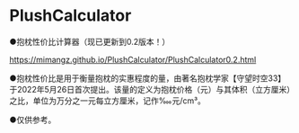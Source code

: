 # PlushCalculator
●抱枕性价比计算器（现已更新到0.2版本！）

https://mimangz.github.io/PlushCalculator/PlushCalculator0.2.html

●抱枕性价比是用于衡量抱枕的实惠程度的量，由著名抱枕学家【守望时空33】于2022年5月26日首次提出。该量的定义为抱枕价格（元）与其体积（立方厘米）之比，单位为万分之一元每立方厘米，记作‱元/cm³。

●仅供参考。
